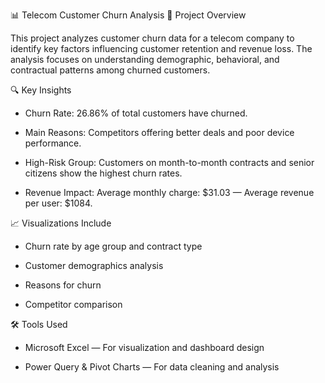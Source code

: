 📊 Telecom Customer Churn Analysis
🧩 Project Overview

This project analyzes customer churn data for a telecom company to identify key factors influencing customer retention and revenue loss. The analysis focuses on understanding demographic, behavioral, and contractual patterns among churned customers.

🔍 Key Insights

  - Churn Rate: 26.86% of total customers have churned.

  - Main Reasons: Competitors offering better deals and poor device performance.

  - High-Risk Group: Customers on month-to-month contracts and senior citizens show the highest churn rates.

  - Revenue Impact: Average monthly charge: $31.03 — Average revenue per user: $1084.

📈 Visualizations Include

  - Churn rate by age group and contract type

  - Customer demographics analysis

  - Reasons for churn

  - Competitor comparison

🛠️ Tools Used

  - Microsoft Excel — For visualization and dashboard design

  - Power Query & Pivot Charts — For data cleaning and analysis
